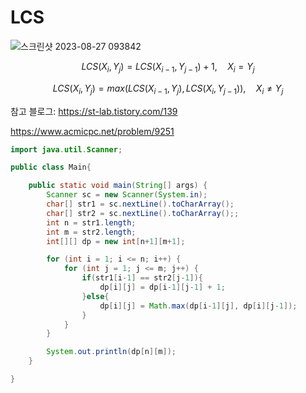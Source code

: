 # LCS
![스크린샷 2023-08-27 093842](https://github.com/Suyoung225/Algorithms/assets/87157566/b9ff87a4-e7fd-4cf8-b61c-39a52c1591a7)


$$LCS(X_i, Y_j) = LCS(X_{i-1}, Y_{j-1}) + 1, \quad X_i = Y_j $$ 

$$LCS(X_i, Y_j) = max (LCS(X_{i-1}, Y_{j}), LCS(X_{i}, Y_{j-1})), \quad X_i \neq Y_j $$

참고 블로그: https://st-lab.tistory.com/139

https://www.acmicpc.net/problem/9251

```java
import java.util.Scanner;

public class Main{

	public static void main(String[] args) {
		Scanner sc = new Scanner(System.in);
		char[] str1 = sc.nextLine().toCharArray();
		char[] str2 = sc.nextLine().toCharArray();;
		int n = str1.length;
		int m = str2.length;
		int[][] dp = new int[n+1][m+1];

		for (int i = 1; i <= n; i++) {
			for (int j = 1; j <= m; j++) {
				if(str1[i-1] == str2[j-1]){
					dp[i][j] = dp[i-1][j-1] + 1;
				}else{
					dp[i][j] = Math.max(dp[i-1][j], dp[i][j-1]);
				}
			}
		}

		System.out.println(dp[n][m]);
	}

}




```
